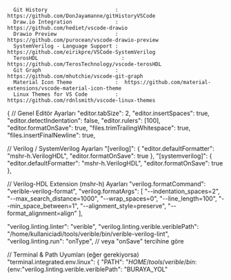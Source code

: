 ```
  Git History                      :  https://github.com/DonJayamanne/gitHistoryVSCode
  Draw.io Integration              :  https://github.com/hediet/vscode-drawio
  Drawio Preview                   :  https://github.com/purocean/vscode-drawio-preview
  SystemVerilog - Language Support :  https://github.com/eirikpre/VSCode-SystemVerilog
  TerosHDL		                     :  https://github.com/TerosTechnology/vscode-terosHDL
  Git Graph                        :  https://github.com/mhutchie/vscode-git-graph
  Material Icon Theme              :  https://github.com/material-extensions/vscode-material-icon-theme
  Linux Themes for VS Code         :  https://github.com/rdnlsmith/vscode-linux-themes
```



{
  // Genel Editör Ayarları
  "editor.tabSize": 2,
  "editor.insertSpaces": true,
  "editor.detectIndentation": false,
  "editor.rulers": [100],
  "editor.formatOnSave": true,
  "files.trimTrailingWhitespace": true,
  "files.insertFinalNewline": true,

  // Verilog / SystemVerilog Ayarları
  "[verilog]": {
    "editor.defaultFormatter": "mshr-h.VerilogHDL",
    "editor.formatOnSave": true
  },
  "[systemverilog]": {
    "editor.defaultFormatter": "mshr-h.VerilogHDL",
    "editor.formatOnSave": true
  },

  // Verilog-HDL Extension (mshr-h) Ayarları
  "verilog.formatCommand": "verible-verilog-format",
  "verilog.formatArgs": [
    "--indentation_spaces=2",
    "--max_search_distance=1000",
    "--wrap_spaces=0",
    "--line_length=100",
    "--min_space_between=1",
    "--alignment_style=preserve",
    "--format_alignment=align"
  ],

  "verilog.linting.linter": "verible",
  "verilog.linting.verible.veriblePath": "/home/kullaniciadi/tools/verible/bin/verible-verilog-lint",
  "verilog.linting.run": "onType",  // veya "onSave" tercihine göre

  // Terminal & Path Uyumları (eğer gerekiyorsa)
  "terminal.integrated.env.linux": {
    "PATH": "$HOME/tools/verible/bin:${env:"verilog.linting.verible.veriblePath": "BURAYA_YOL"





